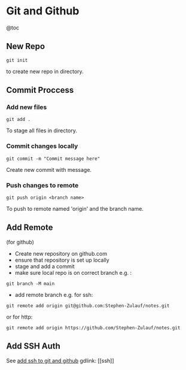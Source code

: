 # Git and Github

@toc

## New Repo
```
git init
```
to create new repo in directory.

## Commit Proccess

### Add new files

```
git add .
```
To stage all files in directory.

### Commit changes locally
```
git commit -m "Commit message here"
```
Create new commit with message.

### Push changes to remote
```
git push origin <branch name>
```
To push to remote named 'origin' 
and the branch name.

## Add Remote

(for github)

+ Create new repository on github.com
+ ensure that repository is set up
locally
+ stage and add a commit
+ make sure local repo is on correct
branch e.g. :

```
git branch -M main
```
+ add remote branch
e.g. for ssh:

```
git remote add origin git@github.com:Stephen-Zulauf/notes.git
```

or for http:

```
git remote add origin https://github.com/Stephen-Zulauf/notes.git
```

## Add SSH Auth

See [add ssh to git and github](ssh.md)
gdlink:
[[ssh]]
